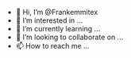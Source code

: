 - 👋 Hi, I’m @Frankemmitex
- 👀 I’m interested in ...
- 🌱 I’m currently learning ...
- 💞️ I’m looking to collaborate on ...
- 📫 How to reach me ...

<!---
Frankemmitex/Frankemmitex is a ✨ special ✨ repository because its `README.md` (this file) appears on your GitHub profile.
You can click the Preview link to take a look at your changes.
--->
